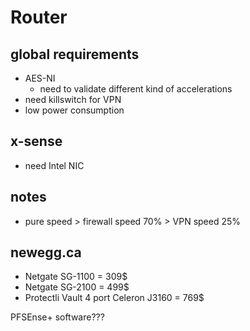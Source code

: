 # Router

## global requirements
- AES-NI
    - need to validate different kind of accelerations
- need killswitch for VPN
- low power consumption


## x-sense
- need Intel NIC


## notes
- pure speed > firewall speed 70% > VPN speed 25% 

## newegg.ca
- Netgate SG-1100 = 309$
- Netgate SG-2100 = 499$
- Protectli Vault 4 port Celeron J3160 = 769$


PFSEnse+ software???

